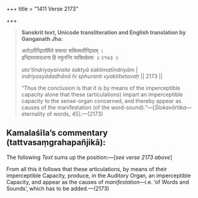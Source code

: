 +++
title = "1411 Verse 2173"

+++
> **Sanskrit text, Unicode transliteration and English translation by Ganganath Jha:** 
>
> अतोऽतीन्द्रिययैवैते शक्त्या शक्तिमतीन्द्रियाम् ।  
> इन्द्रियस्यादधाना हि स्फुरन्ति व्यक्तिहेतवः ॥ २१७३ ॥ 
>
> *ato'tīndriyayaivaite śaktyā śaktimatīndriyām* \|  
> *indriyasyādadhānā hi sphuranti vyaktihetavaḥ* \|\| 2173 \|\| 
>
> “Thus the conclusion is that it is by means of the imperceptible capacity alone that these (articulations) impart an imperceptible capacity to the sense-organ concerned, and thereby appear as causes of the manifestation (of the word-sound).”—[*Ślokavārtika*—eternality of words, 45].—(2173)



## Kamalaśīla’s commentary (tattvasaṃgrahapañjikā):

The following *Text* sums up the position:—[*see verse 2173 above*]

From all this it follows that these articulations, by means of their imperceptible Capacity, produce, in the Auditory Organ, an imperceptible Capacity, and appear as the causes of *manifestation*—i.e. ‘of Words and Sounds’, which has to be added.—(2173)


